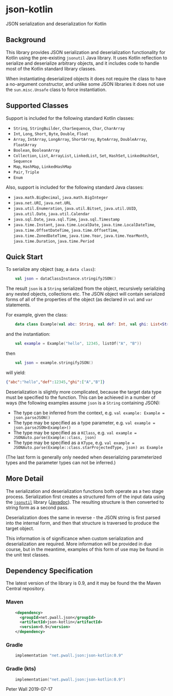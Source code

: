 # json-kotlin

JSON serialization and deserialization for Kotlin

## Background

This library provides JSON serialization and deserialization functionality for Kotlin using the pre-existing `jsonutil`
Java library.
It uses Kotlin reflection to serialize and deserialize arbitrary objects, and it includes code to handle most of the
Kotlin standard library classes.

When instantiating deserialized objects it does not require the class to have a no-argument constructor, and unlike some
JSON libraries it does not use the `sun.misc.Unsafe` class to force instantiation.

## Supported Classes

Support is included for the following standard Kotlin classes:

- `String`, `StringBuilder`, `CharSequence`, `Char`, `CharArray`
- `Int`, `Long`, `Short`, `Byte`, `Double`, `Float`
- `Array`, `IntArray`, `LongArray`, `ShortArray`, `ByteArray`, `DoubleArray`, `FloatArray`
- `Boolean`, `BooleanArray`
- `Collection`, `List`, `ArrayList`, `LinkedList`, `Set`, `HashSet`, `LinkedHashSet`, `Sequence`
- `Map`, `HashMap`, `LinkedHashMap`
- `Pair`, `Triple`
- `Enum`

Also, support is included for the following standard Java classes:

- `java.math.BigDecimal`, `java.math.BigInteger`
- `java.net.URI`, `java.net.URL`
- `java.util.Enumeration`, `java.util.Bitset`, `java.util.UUID`, `java.util.Date`, `java.util.Calendar`
- `java.sql.Date`, `java.sql.Time`, `java.sql.Timestamp`
- `java.time.Instant`, `java.time.LocalDate`, `java.time.LocalDateTime`, `java.time.OffsetDateTime`,
  `java.time.OffsetTime`, `java.time.ZonedDateTime`, `java.time.Year`, `java.time.YearMonth`, `java.time.Duration`,
  `java.time.Period`

## Quick Start

To serialize any object (say, a `data class`):
```kotlin
    val json = dataClassInstance.stringifyJSON()
```
The result `json` is a `String` serialized from the object, recursively serializing any nested objects, collections
etc.
The JSON object will contain serialized forms of all of the properties of the object (as declared in `val` and `var`
statements.

For example, given the class:
```kotlin
    data class Example(val abc: String, val def: Int, val ghi: List<String>)
```
and the instantiation:
```kotlin
    val example = Example("hello", 12345, listOf("A", "B"))
```
then
```kotlin
    val json = example.stringifyJSON()
```
will yield:
```json
{"abc":"hello","def":12345,"ghi":["A","B"]}
```

Deserialization is slightly more complicated, because the target data type must be specified to the function.
This can be achieved in a number of ways (the following examples assume `json` is a `String` containing JSON):

- The type can be inferred from the context, e.g. `val example: Example = json.parseJSON()`
- The type may be specified as a type parameter, e.g. `val example = json.parseJSON<Example>()`
- The type may be specified as a `KClass`, e.g. `val example = JSONAuto.parse(Example::class, json)`
- The type may be specified as a `KType`, e.g.
  `val example = JSONAuto.parse(Example::class.starProjectedType, json) as Example`

(The last form is generally only needed when deserializing parameterized types and the parameter types can not be
inferred.)

## More Detail

The serialization and deserialization functions both operate as a two stage process.
Serialization first creates a structured form of the input data using the
[`jsonutil`](https://github.com/pwall567/jsonutil) library ([Javadoc](https://pwall.net/oss/jsonutil/)).
The resulting structure is then converted to string form as a second pass.

Deserialization does the same in reverse - the JSON string is first parsed into the internal form, and then that
structure is traversed to produce the target object.

This information is of significance when custom serialization and deserialization are required.
More information will be provided in due course, but in the meantime, examples of this form of use may be found in the
unit test classes.

## Dependency Specification

The latest version of the library is 0.9, and it may be found the the Maven Central repository.

### Maven
```xml
    <dependency>
      <groupId>net.pwall.json</groupId>
      <artifactId>json-kotlin</artifactId>
      <version>0.9</version>
    </dependency>
```
### Gradle
```groovy
    implementation "net.pwall.json:json-kotlin:0.9"
```
### Gradle (kts)
```kotlin
    implementation("net.pwall.json:json-kotlin:0.9")
```

Peter Wall
2019-07-17
